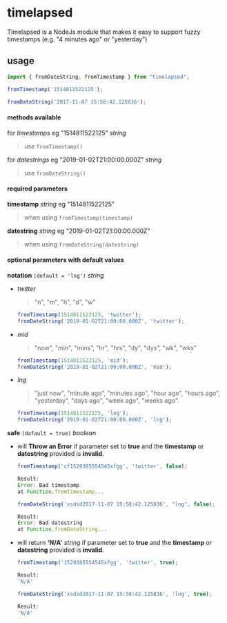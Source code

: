 # timelapsed
Timelapsed is a NodeJs module that makes it easy to support fuzzy timestamps (e.g. "4 minutes ago" or "yesterday")

## usage
```javascript
import { fromDateString, fromTimestamp } from "timelapsed";

fromTimestamp('1514811522125');

fromDateString('2017-11-07 15:58:42.125836');
```

#### methods available
for *timestamps* eg "1514811522125" *string*
>use `fromTimestamp()`

for *datestrings* eg "2019-01-02T21:00:00.000Z" *string*
>use `fromDateString()`

#### required parameters
**timestamp** *string* eg "1514811522125"
>when using `fromTimestamp(timestamp)`

**datestring** *string* eg "2019-01-02T21:00:00.000Z"
>when using `fromDateString(datestring)`

#### optional parameters with default values
**notation** `(default = 'lng')` *string*
- *twitter*
    >"n", "m", "h", "d", "w"
    ```javascript
    fromTimestamp(1514811522125, 'twitter');
    fromDateString('2019-01-02T21:00:00.000Z', 'twitter');
    ```
- *mid*
    >"now", "min", "mins", "hr", "hrs", "dy", "dys", "wk", "wks"
    ```javascript
    fromTimestamp(1514811522125, 'mid');
    fromDateString('2019-01-02T21:00:00.000Z', 'mid');
    ```
- *lng*
    >"just now", "minute ago", "minutes ago", "hour ago", "hours ago", "yesterday", "days ago", "week ago", "weeks ago".
    ```javascript
    fromTimestamp(1514811522125, 'lng');
    fromDateString('2019-01-02T21:00:00.000Z', 'lng');
    ```

**safe** `(dafault = true)` *boolean*
- will **Throw an Error** if parameter set to **true** and the **timestamp** or **datestring** provided is **invalid**.
    ```javascript
    fromTimestamp('cf1529385554545xfgg', 'twitter', false);

    Result:
    Error: Bad timestamp
    at Function.fromTimestamp...

    fromDateString('xsdsd2017-11-07 15:58:42.125836', "lng", false);

    Result:
    Error: Bad datestring
    at Function.fromDateString...
    ```
- will return **'N/A'** *string* if parameter set to **true** and the **timestamp** or **datestring** provided is **invalid**.

    ```javascript
    fromTimestamp('1529385554545xfgg', 'twitter', true);

    Result:
    'N/A'

    fromDateString('xsdsd2017-11-07 15:58:42.125836', 'lng', true);

    Result:
    'N/A'
    ```
